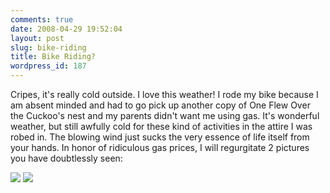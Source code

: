 ```yaml
---
comments: true
date: 2008-04-29 19:52:04
layout: post
slug: bike-riding
title: Bike Riding?
wordpress_id: 187
---
```





Cripes, it's really cold outside. I love this weather! I rode my bike because I am absent minded and had to go pick up another copy of One Flew Over the Cuckoo's nest and my parents didn't want me using gas. It's wonderful weather, but still awfully cold for these kind of activities in the attire I was robed in. The blowing wind just sucks the very essence of life itself from your hands. In honor of ridiculous gas prices, I will regurgitate 2 pictures you have doubtlessly seen:




[![](http://sasheldon.files.wordpress.com/2008/04/gas_prices.jpg?w=207)](http://sasheldon.files.wordpress.com/2008/04/gas_prices.jpg) [![](http://sasheldon.files.wordpress.com/2008/04/gas_prices_512_512.jpg?w=300)](http://sasheldon.files.wordpress.com/2008/04/gas_prices_512_512.jpg)



